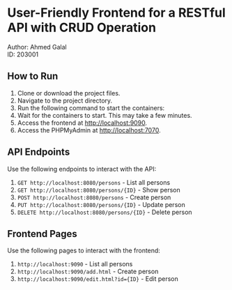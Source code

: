 # User-Friendly Frontend for a RESTful API with CRUD Operation

Author: Ahmed Galal  
ID: 203001

## How to Run

1. Clone or download the project files.
2. Navigate to the project directory.
3. Run the following command to start the containers:
4. Wait for the containers to start. This may take a few minutes.
5. Access the frontend at [http://localhost:9090](http://localhost:9090).
6. Access the PHPMyAdmin at [http://localhost:7070](http://localhost:7070).

## API Endpoints

Use the following endpoints to interact with the API:

1. `GET http://localhost:8080/persons` - List all persons
2. `GET http://localhost:8080/persons/{ID}` - Show person
3. `POST http://localhost:8080/persons` - Create person
4. `PUT http://localhost:8080/persons/{ID}` - Update person
5. `DELETE http://localhost:8080/persons/{ID}` - Delete person

## Frontend Pages

Use the following pages to interact with the frontend:

1. `http://localhost:9090` - List all persons
2. `http://localhost:9090/add.html` - Create person
3. `http://localhost:9090/edit.html?id={ID}` - Edit person
